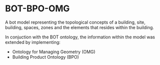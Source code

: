 # BOT-BPO-OMG

A bot model representing the topological concepts of a building, site, building, spaces, zones and the elements that resides within the building. 

In conjuction with the BOT ontology, the information within the model was extended by implementing:
* Ontology for Managing Geometry (OMG)
* Building Product Ontology (BPO)
